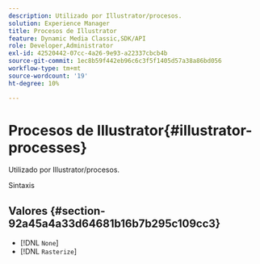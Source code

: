 ```yaml
---
description: Utilizado por Illustrator/procesos.
solution: Experience Manager
title: Procesos de Illustrator
feature: Dynamic Media Classic,SDK/API
role: Developer,Administrator
exl-id: 42520442-07cc-4a26-9e93-a22337cbcb4b
source-git-commit: 1ec8b59f442eb96c6c3f5f1405d57a38a86bd056
workflow-type: tm+mt
source-wordcount: '19'
ht-degree: 10%

---
```


# Procesos de Illustrator{#illustrator-processes}

Utilizado por Illustrator/procesos.

Sintaxis

## Valores {#section-92a45a4a33d64681b16b7b295c109cc3}

* [!DNL `None`]
* [!DNL `Rasterize`]
